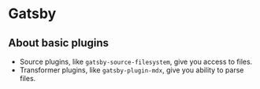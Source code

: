 # Gatsby

## About basic plugins

* Source plugins, like `gatsby-source-filesystem`, give you access to files.
* Transformer plugins, like `gatsby-plugin-mdx`, give you ability to parse files.